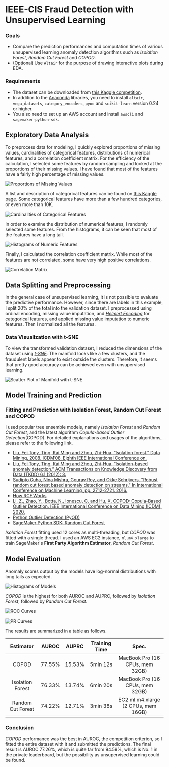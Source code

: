 # IEEE-CIS Fraud Detection with Unsupervised Learning
### Goals
* Compare the prediction performances and computation times of various unsupervised learning anomaly detection algorithms such as *Isolation Forest*, *Random Cut Forest* and *COPOD*.
* (Optional) Use `Altair` for the purpose of drawing interactive plots during EDA.
  
### Requirements
* The dataset can be downloaded from [this Kaggle competition](https://www.kaggle.com/c/ieee-fraud-detection).
* In addition to the [Anaconda](https://www.anaconda.com) libraries, you need to install `altair`, `vega_datasets`, `category_encoders`, `pyod` and `scikit-learn` version 0.24 or higher.
* You also need to set up an AWS account and install `awscli` and `sagemaker-python-sdk`.
  
## Exploratory Data Analysis
To preprocess data for modeling, I quickly explored proportions of missing values, cardinalities of categorical features, distributions of numerical features, and a correlation coefficient matrix. For the efficiency of the calculation, I selected some features by random sampling and looked at the proportions of their missing values. I have found that most of the features have a fairly high percentage of missing values.
  
![Proportions of Missing Values](./img/fraud_detection_with_unsupervised_learning1.svg)
  
A list and description of categorical features can be found on [this Kaggle page](https://www.kaggle.com/c/ieee-fraud-detection/data). Some categorical features have more than a few hundred categories, or even more than 10K.

![Cardinalities of Categorical Features](./img/fraud_detection_with_unsupervised_learning2.svg)
  
In order to examine the distribution of numerical features, I randomly selected some features. From the histograms, it can be seen that most of the features have a long tail.

![Histograms of Numeric Features](./img/fraud_detection_with_unsupervised_learning3.svg)  
  
Finally, I calculated the correlation coefficient matrix. While most of the features are not correlated, some have very high positive correlations.

![Correlation Matrix](./img/fraud_detection_with_unsupervised_learning4.svg)

## Data Splitting and Preprocessing
In the general case of unsupervised learning, it is not possible to evaluate the predictive performance. However, since there are labels in this example, I split 20% of the total into the validation dataset. I preprocessed using ordinal encoding, missing value imputation, and *[Helmert Encoding](http://psych.colorado.edu/~carey/Courses/PSYC5741/handouts/Coding%20Categorical%20Variables%202006-03-03.pdf)* for categorical features, and applied missing value imputation to numeric features. Then I normalized all the features.
  
### Data Visualization with t-SNE 
To view the transformed validation dataset, I reduced the dimensions of the dataset using *[t-SNE](https://www.jmlr.org/papers/volume9/vandermaaten08a/vandermaaten08a.pdf)*. The manifold looks like a few clusters, and the fraudulent labels appear to exist outside the clusters. Therefore, it seems that pretty good accuracy can be achieved even with unsupervised learning.
  
![Scatter Plot of Manifold with t-SNE](./img/fraud_detection_with_unsupervised_learning5.svg)

## Model Training and Prediction
### Fitting and Prediction with Isolation Forest, Random Cut Forest and COPOD
I used popular tree ensemble models, namely *Isolation Forest* and *Random Cut Forest*, and the latest algorithm *Copula-based Outlier Detection*(COPOD). For detailed explanations and usages of the algorithms, please refer to the following link.
* [Liu, Fei Tony, Ting, Kai Ming and Zhou, Zhi-Hua. “Isolation forest.” Data Mining, 2008. ICDM’08. Eighth IEEE International Conference on.](https://cs.nju.edu.cn/zhouzh/zhouzh.files/publication/icdm08b.pdf?q=isolation-forest)
* [Liu, Fei Tony, Ting, Kai Ming and Zhou, Zhi-Hua. “Isolation-based anomaly detection.” ACM Transactions on Knowledge Discovery from Data (TKDD) 6.1 (2012): 3.](https://cs.nju.edu.cn/zhouzh/zhouzh.files/publication/tkdd11.pdf)
* [Sudipto Guha, Nina Mishra, Gourav Roy, and Okke Schrijvers. "Robust random cut forest based anomaly detection on streams." In International Conference on Machine Learning, pp. 2712-2721. 2016. ](http://proceedings.mlr.press/v48/guha16.pdf)
* [How RCF Works](https://docs.aws.amazon.com/sagemaker/latest/dg/rcf_how-it-works.html)
* [Li, Z., Zhao, Y., Botta, N., Ionescu, C. and Hu, X. COPOD: Copula-Based Outlier Detection. IEEE International Conference on Data Mining (ICDM), 2020.](https://arxiv.org/pdf/2009.09463.pdf)
* [Python Outlier Detection (PyOD)](https://pyod.readthedocs.io/en/latest)
* [SageMaker Python SDK: Random Cut Forest](https://sagemaker.readthedocs.io/en/stable/algorithms/randomcutforest.html)
  
*Isolation Forest* fitting used 12 cores as multi-threading, but *COPOD* was fitted with a single thread. I used an AWS EC2 instance, `ml.m4.xlarge` to train SageMaker's **First Party Algorithm Estimator**, *Random Cut Forest*.

## Model Evaluation
Anomaly scores output by the models have log-normal distributions with long tails as expected.
  
![Histograms of Models](./img/fraud_detection_with_unsupervised_learning6.svg)
  
*COPOD* is the highest for both AUROC and AUPRC, followed by *Isolation Forest*, followed by *Random Cut Forest*.
  
![ROC Curves](./img/fraud_detection_with_unsupervised_learning7.svg)
  
![PR Curves](./img/fraud_detection_with_unsupervised_learning8.svg)
  
The results are summarized in a table as follows.
  
|Estimator|AUROC|AUPRC|Training Time|Spec.|
|:------:|:---:|:---:|:---:|:---:|
|COPOD|77.55%|15.53%|5min 12s|MacBook Pro (16 CPUs, mem 32GB)|
|Isolation Forest|76.33%|13.74%|6min 20s|MacBook Pro (16 CPUs, mem 32GB)|
|Random Cut Forest|74.22%|12.71%|3min 38s|EC2 ml.m4.xlarge (2 CPUs, mem 16GB)|

### Conclusion
*COPOD* performance was the best in AUROC, the competition criterion, so I fitted the entire dataset with it and submitted the predictions. The final result is AUROC 77.26%, which is quite far from 94.59%, which is No. 1 in the private leaderboard, but the possibility as unsupervised learning could be found.
